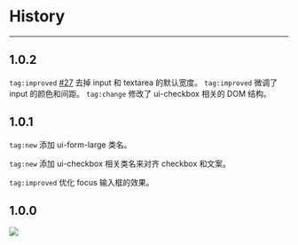 # History

---

## 1.0.2

`tag:improved`  [#27](https://github.com/aliceui/aliceui.org/issues/27) 去掉 input 和 textarea 的默认宽度。
`tag:improved`  微调了 input 的颜色和间距。
`tag:change`  修改了 ui-checkbox 相关的 DOM 结构。

## 1.0.1

`tag:new`  添加 ui-form-large 类名。

`tag:new`  添加 ui-checkbox 相关类名来对齐 checkbox 和文案。

`tag:improved` 优化 focus 输入框的效果。

## 1.0.0

![](https://i.alipayobjects.com/e/201306/SWqnMDSL7.png)

